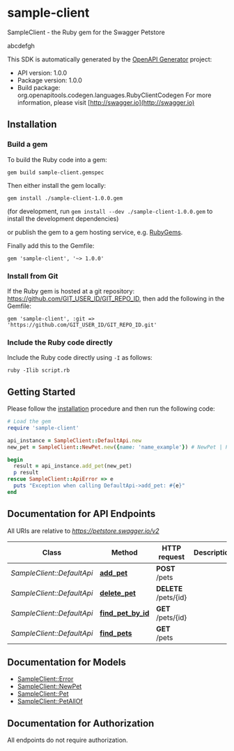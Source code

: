 # sample-client

SampleClient - the Ruby gem for the Swagger Petstore

abcdefgh

This SDK is automatically generated by the [OpenAPI Generator](https://openapi-generator.tech) project:

- API version: 1.0.0
- Package version: 1.0.0
- Build package: org.openapitools.codegen.languages.RubyClientCodegen
For more information, please visit [http://swagger.io](http://swagger.io)

## Installation

### Build a gem

To build the Ruby code into a gem:

```shell
gem build sample-client.gemspec
```

Then either install the gem locally:

```shell
gem install ./sample-client-1.0.0.gem
```

(for development, run `gem install --dev ./sample-client-1.0.0.gem` to install the development dependencies)

or publish the gem to a gem hosting service, e.g. [RubyGems](https://rubygems.org/).

Finally add this to the Gemfile:

    gem 'sample-client', '~> 1.0.0'

### Install from Git

If the Ruby gem is hosted at a git repository: https://github.com/GIT_USER_ID/GIT_REPO_ID, then add the following in the Gemfile:

    gem 'sample-client', :git => 'https://github.com/GIT_USER_ID/GIT_REPO_ID.git'

### Include the Ruby code directly

Include the Ruby code directly using `-I` as follows:

```shell
ruby -Ilib script.rb
```

## Getting Started

Please follow the [installation](#installation) procedure and then run the following code:

```ruby
# Load the gem
require 'sample-client'

api_instance = SampleClient::DefaultApi.new
new_pet = SampleClient::NewPet.new({name: 'name_example'}) # NewPet | Pet to add to the store

begin
  result = api_instance.add_pet(new_pet)
  p result
rescue SampleClient::ApiError => e
  puts "Exception when calling DefaultApi->add_pet: #{e}"
end

```

## Documentation for API Endpoints

All URIs are relative to *https://petstore.swagger.io/v2*

Class | Method | HTTP request | Description
------------ | ------------- | ------------- | -------------
*SampleClient::DefaultApi* | [**add_pet**](docs/DefaultApi.md#add_pet) | **POST** /pets | 
*SampleClient::DefaultApi* | [**delete_pet**](docs/DefaultApi.md#delete_pet) | **DELETE** /pets/{id} | 
*SampleClient::DefaultApi* | [**find_pet_by_id**](docs/DefaultApi.md#find_pet_by_id) | **GET** /pets/{id} | 
*SampleClient::DefaultApi* | [**find_pets**](docs/DefaultApi.md#find_pets) | **GET** /pets | 


## Documentation for Models

 - [SampleClient::Error](docs/Error.md)
 - [SampleClient::NewPet](docs/NewPet.md)
 - [SampleClient::Pet](docs/Pet.md)
 - [SampleClient::PetAllOf](docs/PetAllOf.md)


## Documentation for Authorization

 All endpoints do not require authorization.

